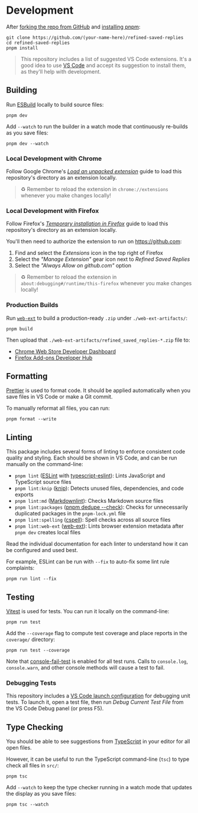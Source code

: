 # Development

After [forking the repo from GitHub](https://help.github.com/articles/fork-a-repo) and [installing pnpm](https://pnpm.io/installation):

```shell
git clone https://github.com/(your-name-here)/refined-saved-replies
cd refined-saved-replies
pnpm install
```

> This repository includes a list of suggested VS Code extensions.
> It's a good idea to use [VS Code](https://code.visualstudio.com) and accept its suggestion to install them, as they'll help with development.

## Building

Run [ESBuild](https://esbuild.github.io) locally to build source files:

```shell
pnpm dev
```

Add `--watch` to run the builder in a watch mode that continuously re-builds as you save files:

```shell
pnpm dev --watch
```

### Local Development with Chrome

Follow Google Chrome's _[Load an unpacked extension](https://developer.chrome.com/docs/extensions/mv3/getstarted/#unpacked)_ guide to load this repository's directory as an extension locally.

> ♻️ Remember to reload the extension in `chrome://extensions` whenever you make changes locally!

### Local Development with Firefox

Follow Firefox's _[Temporary installation in Firefox](https://extensionworkshop.com/documentation/develop/temporary-installation-in-firefox/)_ guide to load this repository's directory as an extension locally.

You'll then need to authorize the extension to run on <https://github.com>:

1. Find and select the _Extensions_ icon in the top right of Firefox
2. Select the _"Manage Extension"_ gear icon next to _Refined Saved Replies_
3. Select the _"Always Allow on github.com"_ option

> ♻️ Remember to reload the extension in `about:debugging#/runtime/this-firefox` whenever you make changes locally!

### Production Builds

Run [`web-ext`](https://extensionworkshop.com) to build a production-ready `.zip` under `./web-ext-artifacts/`:

```shell
pnpm build
```

Then upload that `./web-ext-artifacts/refined_saved_replies-*.zip` file to:

- [Chrome Web Store Developer Dashboard](https://chrome.google.com/webstore/devconsole)
- [Firefox Add-ons Developer Hub](https://addons.mozilla.org/en-US/developers/addon/submit/distribution)

## Formatting

[Prettier](https://prettier.io) is used to format code.
It should be applied automatically when you save files in VS Code or make a Git commit.

To manually reformat all files, you can run:

```shell
pnpm format --write
```

## Linting

This package includes several forms of linting to enforce consistent code quality and styling.
Each should be shown in VS Code, and can be run manually on the command-line:

- `pnpm lint` ([ESLint](https://eslint.org) with [typescript-eslint](https://typescript-eslint.io)): Lints JavaScript and TypeScript source files
- `pnpm lint:knip` ([knip](https://github.com/webpro/knip)): Detects unused files, dependencies, and code exports
- `pnpm lint:md` ([Markdownlint](https://github.com/DavidAnson/markdownlint)): Checks Markdown source files
- `pnpm lint:packages` ([pnpm dedupe --check](https://pnpm.io/cli/dedupe)): Checks for unnecessarily duplicated packages in the `pnpm-lock.yml` file
- `pnpm lint:spelling` ([cspell](https://cspell.org)): Spell checks across all source files
- `pnpm lint:web-ext` ([web-ext](https://extensionworkshop.com)): Lints browser extension metadata after `pnpm dev` creates local files

Read the individual documentation for each linter to understand how it can be configured and used best.

For example, ESLint can be run with `--fix` to auto-fix some lint rule complaints:

```shell
pnpm run lint --fix
```

## Testing

[Vitest](https://vitest.dev) is used for tests.
You can run it locally on the command-line:

```shell
pnpm run test
```

Add the `--coverage` flag to compute test coverage and place reports in the `coverage/` directory:

```shell
pnpm run test --coverage
```

Note that [console-fail-test](https://github.com/JoshuaKGoldberg/console-fail-test) is enabled for all test runs.
Calls to `console.log`, `console.warn`, and other console methods will cause a test to fail.

### Debugging Tests

This repository includes a [VS Code launch configuration](https://code.visualstudio.com/docs/editor/debugging) for debugging unit tests.
To launch it, open a test file, then run _Debug Current Test File_ from the VS Code Debug panel (or press F5).

## Type Checking

You should be able to see suggestions from [TypeScript](https://typescriptlang.org) in your editor for all open files.

However, it can be useful to run the TypeScript command-line (`tsc`) to type check all files in `src/`:

```shell
pnpm tsc
```

Add `--watch` to keep the type checker running in a watch mode that updates the display as you save files:

```shell
pnpm tsc --watch
```
